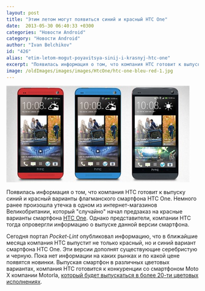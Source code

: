 ```yaml
---
layout: post
title: "Этим летом могут появиться синий и красный HTC One"
date:  2013-05-30 06:40:33 +0300
categories: "Новости Android"
category: "Новости Android"
author: "Ivan Belchikov"
id: "426"
alias: "etim-letom-mogut-poyavitsya-sinij-i-krasnyj-htc-one"
excerpt: "Появилась информация о том, что компания HTC готовит к выпуску синий и красный варианты флагманского смартфона HTC One."
image: /oldImages/images/images/HtcOne/htc-one-bleu-red-1.jpg
---
```

<img src="/oldImages/images/images/HtcOne/htc-one-bleu-red-1.jpg" alt="Красный, синий и черный HTC One">

Появилась информация о том, что компания HTC готовит к выпуску синий и красный варианты флагманского смартфона HTC One.
Немного ранее произошла утечка в одном из интернет-магазинов Великобритании, который "случайно" начал предзаказ на красные варианты смартфона <a href="index.php?option=com_content&amp;view=article&amp;id=288&amp;catid=8&amp;Itemid=102">HTC One</a>. Однако представители, компании HTC тогда опровергли информацию о выпуске данной версии смартфона.

Сегодня портал <em>Pocket-Lint</em> опубликовал информацию, что в ближайшие месяца компания HTC выпустит не только красный, но и синий вариант смартфона HTC One. Эти версии дополнят существующие серебристую и черную. Пока нет информации на каких рынках и по какой цене появятся новинки. Выпуская смартфон в различных цветовых вариантах, компания HTC готовится к конкуренции со смартфоном Moto X компании Motorla, <a href="index.php?option=com_content&amp;view=article&amp;id=364&amp;catid=8&amp;Itemid=102">который будет выпускаться в более 20-ти цветовых исполнениях</a>.
